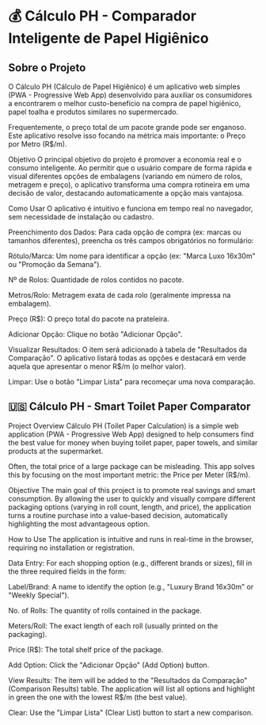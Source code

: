 # 💰 Cálculo PH - Comparador Inteligente de Papel Higiênico
## Sobre o Projeto
O Cálculo PH (Cálculo de Papel Higiênico) é um aplicativo web simples (PWA - Progressive Web App) desenvolvido para auxiliar os consumidores a encontrarem o melhor custo-benefício na compra de papel higiênico, papel toalha e produtos similares no supermercado.

Frequentemente, o preço total de um pacote grande pode ser enganoso. Este aplicativo resolve isso focando na métrica mais importante: o Preço por Metro (R$/m).

Objetivo
O principal objetivo do projeto é promover a economia real e o consumo inteligente. Ao permitir que o usuário compare de forma rápida e visual diferentes opções de embalagens (variando em número de rolos, metragem e preço), o aplicativo transforma uma compra rotineira em uma decisão de valor, destacando automaticamente a opção mais vantajosa.

Como Usar
O aplicativo é intuitivo e funciona em tempo real no navegador, sem necessidade de instalação ou cadastro.

Preenchimento dos Dados: Para cada opção de compra (ex: marcas ou tamanhos diferentes), preencha os três campos obrigatórios no formulário:

Rótulo/Marca: Um nome para identificar a opção (ex: "Marca Luxo 16x30m" ou "Promoção da Semana").

Nº de Rolos: Quantidade de rolos contidos no pacote.

Metros/Rolo: Metragem exata de cada rolo (geralmente impressa na embalagem).

Preço (R$): O preço total do pacote na prateleira.

Adicionar Opção: Clique no botão "Adicionar Opção".

Visualizar Resultados: O item será adicionado à tabela de "Resultados da Comparação". O aplicativo listará todas as opções e destacará em verde aquela que apresentar o menor R$/m (o melhor valor).

Limpar: Use o botão "Limpar Lista" para recomeçar uma nova comparação.

## 🇺🇸 Cálculo PH - Smart Toilet Paper Comparator
Project Overview
Cálculo PH (Toilet Paper Calculation) is a simple web application (PWA - Progressive Web App) designed to help consumers find the best value for money when buying toilet paper, paper towels, and similar products at the supermarket.

Often, the total price of a large package can be misleading. This app solves this by focusing on the most important metric: the Price per Meter (R$/m).

Objective
The main goal of this project is to promote real savings and smart consumption. By allowing the user to quickly and visually compare different packaging options (varying in roll count, length, and price), the application turns a routine purchase into a value-based decision, automatically highlighting the most advantageous option.

How to Use
The application is intuitive and runs in real-time in the browser, requiring no installation or registration.

Data Entry: For each shopping option (e.g., different brands or sizes), fill in the three required fields in the form:

Label/Brand: A name to identify the option (e.g., "Luxury Brand 16x30m" or "Weekly Special").

No. of Rolls: The quantity of rolls contained in the package.

Meters/Roll: The exact length of each roll (usually printed on the packaging).

Price (R$): The total shelf price of the package.

Add Option: Click the "Adicionar Opção" (Add Option) button.

View Results: The item will be added to the "Resultados da Comparação" (Comparison Results) table. The application will list all options and highlight in green the one with the lowest R$/m (the best value).

Clear: Use the "Limpar Lista" (Clear List) button to start a new comparison.
